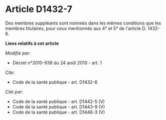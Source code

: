 # Article D1432-7

Des membres suppléants sont nommés dans les mêmes conditions que les membres titulaires, pour ceux mentionnés aux 4° et 5° de
l'article D. 1432-6.

**Liens relatifs à cet article**

_Modifié par_:

  - Décret n°2010-938 du 24 août 2010 - art. 1

_Cite_:

  - Code de la santé publique - art. D1432-6

_Cité par_:

  - Code de la santé publique - art. D1442-5 (V)
  - Code de la santé publique - art. D1443-9 (V)
  - Code de la santé publique - art. D1446-3 (V)
